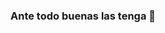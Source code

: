 ### Ante todo buenas las tenga 👋

<!--
**valeriap16/Valeriap16** is a ✨ _special_ ✨ repository because its `README.md` (this file) appears on your GitHub profile.




| Hora                 | Martes                    | Viernes                  | salón |
|----------------------|---------------------------|--------------------------|-------|
| 11:o5 a.m  a 12:50pm |  Manto y redes de computo | Manto y redes de computo | 91    |

Here are some ideas to get you started:

- 🌱 I’m currently learning to program ...
- 💬 Ask me about life ...
- 😄 Pronouns: she/her ...
- ⚡ Fun fact: from zucaritas...
-->
